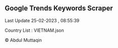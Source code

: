 

## Google Trends Keywords Scraper 
 
Last Update 25-02-2023 , 08:55:39

Country List :
VIETNAM.json



© Abdul Muttaqin 
